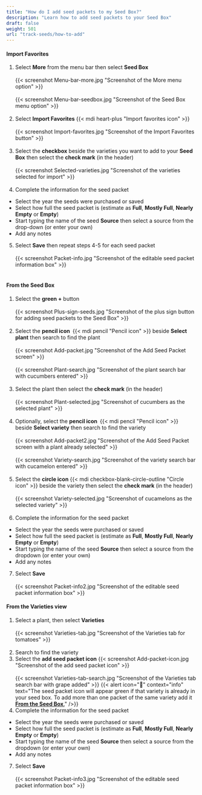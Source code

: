```yaml
---
title: "How do I add seed packets to my Seed Box?"
description: "Learn how to add seed packets to your Seed Box"
draft: false
weight: 501
url: "track-seeds/how-to-add"
---
```



#### Import Favorites
1. Select **More** from the menu bar then select **Seed Box**<br /><br />
{{< screenshot Menu-bar-more.jpg "Screenshot of the More menu option" >}}<br /><br />
{{< screenshot Menu-bar-seedbox.jpg "Screenshot of the Seed Box menu option" >}}<br /><br />
2. Select **Import Favorites** {{< mdi heart-plus "Import favorites icon" >}}<br /><br />
{{< screenshot Import-favorites.jpg "Screenshot of the Import Favorites button" >}}<br /><br />
3. Select the **checkbox** beside the varieties you want to add to your **Seed Box** then select the **check mark** (in the header)<br /><br />
{{< screenshot Selected-varieties.jpg "Screenshot of the varieties selected for import" >}}<br /><br />
4. Complete the information for the seed packet
- Select the year the seeds were purchased or saved
- Select how full the seed packet is (estimate as **Full**, **Mostly Full**, **Nearly Empty** or **Empty**)
- Start typing the name of the seed **Source** then select a source from the drop-down (or enter your own)
- Add any notes
5. Select **Save** then repeat steps 4-5 for each seed packet<br /><br />
{{< screenshot Packet-info.jpg "Screenshot of the editable seed packet information box" >}}<br /><br />

#### From the Seed Box
1. Select the **green +** button<br /><br />
{{< screenshot Plus-sign-seeds.jpg "Screenshot of the plus sign button for adding seed packets to the Seed Box" >}}<br /><br />
2. Select the **pencil icon** {{< mdi pencil "Pencil icon" >}} beside **Select plant** then search to find the plant<br /><br />
{{< screenshot Add-packet.jpg "Screenshot of the Add Seed Packet screen" >}}<br /><br />
{{< screenshot Plant-search.jpg "Screenshot of the plant search bar with cucumbers entered" >}}<br /><br />
3. Select the plant then select the **check mark** (in the header)<br /><br />
{{< screenshot Plant-selected.jpg "Screenshot of cucumbers as the selected plant" >}}<br /><br />
4. Optionally, select the **pencil icon** {{< mdi pencil "Pencil icon" >}} beside **Select variety** then search to find the variety<br /><br />
{{< screenshot Add-packet2.jpg "Screenshot of the Add Seed Packet screen with a plant already selected" >}}<br /><br />
{{< screenshot Variety-search.jpg "Screenshot of the variety search bar with cucamelon entered" >}}<br /><br />
5. Select the **circle icon** {{< mdi checkbox-blank-circle-outline "Circle icon" >}} beside the variety then select the **check mark** (in the header)<br /><br />
{{< screenshot Variety-selected.jpg "Screenshot of cucamelons as the selected variety" >}}<br /><br />
6. Complete the information for the seed packet
- Select the year the seeds were purchased or saved
- Select how full the seed packet is (estimate as **Full**, **Mostly Full**, **Nearly Empty** or **Empty**)
- Start typing the name of the seed **Source** then select a source from the dropdown (or enter your own)
- Add any notes
7. Select **Save**<br /><br />
{{< screenshot Packet-info2.jpg "Screenshot of the editable seed packet information box" >}}

#### From the Varieties view
1. Select a plant, then select **Varieties**<br /><br />
{{< screenshot Varieties-tab.jpg "Screenshot of the Varieties tab for tomatoes" >}}<br /><br />
2. Search to find the variety
3. Select the **add seed packet icon** {{< screenshot Add-packet-icon.jpg "Screenshot of the add seed packet icon" >}}<br /><br />
{{< screenshot Varieties-tab-search.jpg "Screenshot of the Varieties tab search bar with grape added" >}}
{{< alert icon="️🍅" context="info" text="The seed packet icon will appear green if that variety is already in your seed box. To add more than one packet of the same variety add it [**From the Seed Box**.](../../../how-to-add/#From-the-seed-box)" />}}
4. Complete the information for the seed packet
- Select the year the seeds were purchased or saved
- Select how full the seed packet is (estimate as **Full**, **Mostly Full**, **Nearly Empty** or **Empty**)
- Start typing the name of the seed **Source** then select a source from the dropdown (or enter your own)
- Add any notes
7. Select **Save**<br /><br />
{{< screenshot Packet-info3.jpg "Screenshot of the editable seed packet information box" >}}

